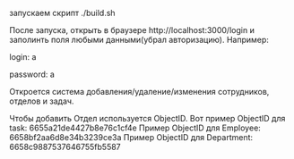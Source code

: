 запускаем скрипт ./build.sh

После запуска, открыть в браузере http://localhost:3000/login и заполинть поля любыми данными(убрал авторизацию). Например: 

login: a

password: a

Откроется система добавления/удаление/изменения сотрудников, отделов и задач.

Чтобы добавить Отдел используется ObjectID.
Вот пример ObjectID для task: 6655a21de4427b8e76c1cf4e
Пример ObjectID для Employee: 6658bf2aa6d8e34b3239ce3a
Пример ObjectID для Department: 6658c9887537646755fb5587
